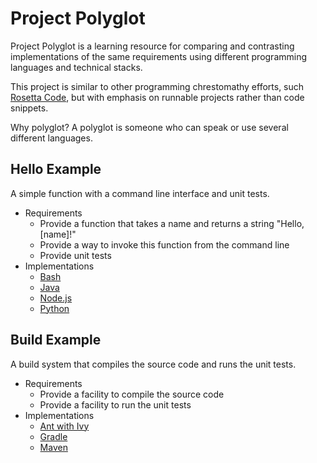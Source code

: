 # Project Polyglot

Project Polyglot is a learning resource for comparing and contrasting implementations of the same requirements
using different programming languages and technical stacks.

This project is similar to other programming chrestomathy efforts, such [Rosetta Code](http://www.rosettacode.org),
but with emphasis on runnable projects rather than code snippets.

Why polyglot? A polyglot is someone who can speak or use several different languages.

## Hello Example

A simple function with a command line interface and unit tests.

* Requirements
    * Provide a function that takes a name and returns a string "Hello, [name]!"
    * Provide a way to invoke this function from the command line
    * Provide unit tests
* Implementations
    * [Bash](hello/bash/README.md)
    * [Java](hello/java/README.md)
    * [Node.js](hello/node.js/README.md)
    * [Python](hello/python/README.md)

## Build Example

A build system that compiles the source code and runs the unit tests.

* Requirements
    * Provide a facility to compile the source code
    * Provide a facility to run the unit tests
* Implementations
    * [Ant with Ivy](build/ant-ivy/README.md)
    * [Gradle](build/gradle/README.md)
    * [Maven](build/maven/README.md)
